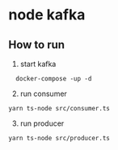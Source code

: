 # node kafka 

## How to run 

  1. start kafka 
  ```
    docker-compose -up -d
  ```

  2. run consumer 
  ```
  yarn ts-node src/consumer.ts
  ```

  3. run producer
  ```
  yarn ts-node src/producer.ts
  ```
